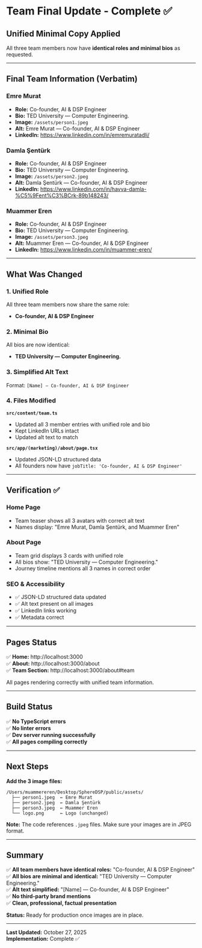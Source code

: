 # Team Final Update - Complete ✅

## Unified Minimal Copy Applied

All three team members now have **identical roles and minimal bios** as requested.

---

## Final Team Information (Verbatim)

### Emre Murat
- **Role:** Co-founder, AI & DSP Engineer
- **Bio:** TED University — Computer Engineering.
- **Image:** `/assets/person1.jpeg`
- **Alt:** Emre Murat — Co-founder, AI & DSP Engineer
- **LinkedIn:** https://www.linkedin.com/in/emremuratadli/

### Damla Şentürk
- **Role:** Co-founder, AI & DSP Engineer
- **Bio:** TED University — Computer Engineering.
- **Image:** `/assets/person2.jpeg`
- **Alt:** Damla Şentürk — Co-founder, AI & DSP Engineer
- **LinkedIn:** https://www.linkedin.com/in/havva-damla-%C5%9Fent%C3%BCrk-89b148243/

### Muammer Eren
- **Role:** Co-founder, AI & DSP Engineer
- **Bio:** TED University — Computer Engineering.
- **Image:** `/assets/person3.jpeg`
- **Alt:** Muammer Eren — Co-founder, AI & DSP Engineer
- **LinkedIn:** https://www.linkedin.com/in/muammer-eren/

---

## What Was Changed

### 1. **Unified Role**
All three team members now share the same role:
- **Co-founder, AI & DSP Engineer**

### 2. **Minimal Bio**
All bios are now identical:
- **TED University — Computer Engineering.**

### 3. **Simplified Alt Text**
Format: `[Name] — Co-founder, AI & DSP Engineer`

### 4. **Files Modified**

**`src/content/team.ts`**
- Updated all 3 member entries with unified role and bio
- Kept LinkedIn URLs intact
- Updated alt text to match

**`src/app/(marketing)/about/page.tsx`**
- Updated JSON-LD structured data
- All founders now have `jobTitle: 'Co-founder, AI & DSP Engineer'`

---

## Verification ✅

### Home Page
- Team teaser shows all 3 avatars with correct alt text
- Names display: "Emre Murat, Damla Şentürk, and Muammer Eren"

### About Page
- Team grid displays 3 cards with unified role
- All bios show: "TED University — Computer Engineering."
- Journey timeline mentions all 3 names in correct order

### SEO & Accessibility
- ✅ JSON-LD structured data updated
- ✅ Alt text present on all images
- ✅ LinkedIn links working
- ✅ Metadata correct

---

## Pages Status

✅ **Home:** http://localhost:3000  
✅ **About:** http://localhost:3000/about  
✅ **Team Section:** http://localhost:3000/about#team

All pages rendering correctly with unified team information.

---

## Build Status

✅ **No TypeScript errors**  
✅ **No linter errors**  
✅ **Dev server running successfully**  
✅ **All pages compiling correctly**

---

## Next Steps

**Add the 3 image files:**

```
/Users/muammereren/Desktop/SphereDSP/public/assets/
  ├── person1.jpeg  ← Emre Murat
  ├── person2.jpeg  ← Damla Şentürk
  ├── person3.jpeg  ← Muammer Eren
  └── logo.png      ← Logo (unchanged)
```

**Note:** The code references `.jpeg` files. Make sure your images are in JPEG format.

---

## Summary

✅ **All team members have identical roles:** "Co-founder, AI & DSP Engineer"  
✅ **All bios are minimal and identical:** "TED University — Computer Engineering."  
✅ **Alt text simplified:** "[Name] — Co-founder, AI & DSP Engineer"  
✅ **No third-party brand mentions**  
✅ **Clean, professional, factual presentation**  

**Status:** Ready for production once images are in place.

---

**Last Updated:** October 27, 2025  
**Implementation:** Complete ✅

